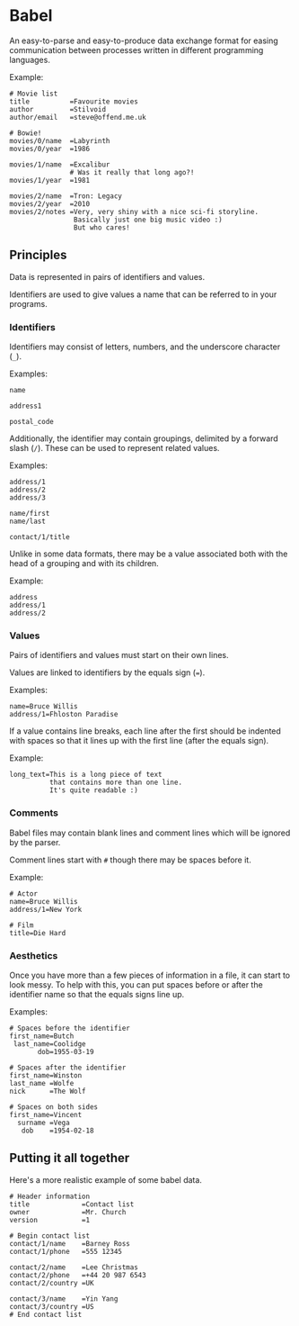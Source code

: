 # Babel

An easy-to-parse and easy-to-produce data exchange format for easing communication between processes written in different programming languages.

Example:

    # Movie list
    title          =Favourite movies
    author         =Stilvoid
    author/email   =steve@offend.me.uk

    # Bowie!
    movies/0/name  =Labyrinth
    movies/0/year  =1986

    movies/1/name  =Excalibur
                   # Was it really that long ago?!
    movies/1/year  =1981

    movies/2/name  =Tron: Legacy
    movies/2/year  =2010
    movies/2/notes =Very, very shiny with a nice sci-fi storyline.
                    Basically just one big music video :)
                    But who cares!

## Principles

Data is represented in pairs of identifiers and values.

Identifiers are used to give values a name that can be referred to in your programs.

### Identifiers

Identifiers may consist of letters, numbers, and the underscore character (`_`).

Examples:

    name

    address1

    postal_code

Additionally, the identifier may contain groupings, delimited by a forward slash (`/`). These can be used to represent related values.

Examples:

    address/1
    address/2
    address/3

    name/first
    name/last

    contact/1/title

Unlike in some data formats, there may be a value associated both with the head of a grouping and with its children.

Example:

    address
    address/1
    address/2

### Values

Pairs of identifiers and values must start on their own lines.

Values are linked to identifiers by the equals sign (`=`).

Examples:

    name=Bruce Willis
    address/1=Fhloston Paradise

If a value contains line breaks, each line after the first should be indented with spaces so that it lines up with the first line (after the equals sign).

Example:

    long_text=This is a long piece of text
              that contains more than one line.
              It's quite readable :)

### Comments

Babel files may contain blank lines and comment lines which will be ignored by the parser.

Comment lines start with `#` though there may be spaces before it.

Example:

    # Actor
    name=Bruce Willis
    address/1=New York

    # Film
    title=Die Hard

### Aesthetics

Once you have more than a few pieces of information in a file, it can start to look messy. To help with this, you can put spaces before or after the identifier name so that the equals signs line up.

Examples:

    # Spaces before the identifier
    first_name=Butch
     last_name=Coolidge
           dob=1955-03-19

    # Spaces after the identifier
    first_name=Winston
    last_name =Wolfe
    nick      =The Wolf

    # Spaces on both sides
    first_name=Vincent
      surname =Vega
       dob    =1954-02-18

## Putting it all together

Here's a more realistic example of some babel data.

    # Header information
    title             =Contact list
    owner             =Mr. Church
    version           =1

    # Begin contact list
    contact/1/name    =Barney Ross
    contact/1/phone   =555 12345

    contact/2/name    =Lee Christmas
    contact/2/phone   =+44 20 987 6543
    contact/2/country =UK

    contact/3/name    =Yin Yang
    contact/3/country =US
    # End contact list
